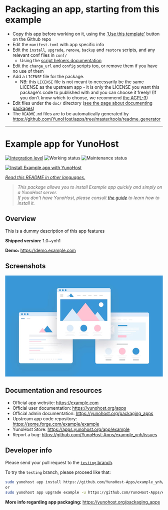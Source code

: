 # Packaging an app, starting from this example

- Copy this app before working on it, using the ['Use this template'](https://github.com/new?template_name=example_ynh&template_owner=YunoHost) button on the Github repo
- Edit the `manifest.toml` with app specific info
- Edit the `install`, `upgrade`, `remove`, `backup` and `restore` scripts, and any relevant conf files in `conf/`
  - Using the [script helpers documentation](https://yunohost.org/packaging_apps_helpers)
- Edit the `change_url` and `config` scripts too, or remove them if you have no use of them
- Add a `LICENSE` file for the package.
  - NB: this `LICENSE` file is not meant to necessarily be the same LICENSE as the upstream app - it is only the LICENSE you want this package's code to published with and you can choose it freely! (If you don't know which to choose, we recommend [the AGPL-3](https://www.gnu.org/licenses/agpl-3.0.txt))
- Edit files under the `doc/` directory ([see the page about documenting packages](https://yunohost.org/packaging_app_doc))
- The `README.md` files are to be automatically generated by <https://github.com/YunoHost/apps/tree/master/tools/readme_generator>

---
<!--
N.B.: This README was automatically generated by <https://github.com/YunoHost/apps/tree/master/tools/readme_generator>
It shall NOT be edited by hand.
-->

# Example app for YunoHost

[![Integration level](https://dash.yunohost.org/integration/example.svg)](https://ci-apps.yunohost.org/ci/apps/example/) ![Working status](https://ci-apps.yunohost.org/ci/badges/example.status.svg) ![Maintenance status](https://ci-apps.yunohost.org/ci/badges/example.maintain.svg)

[![Install Example app with YunoHost](https://install-app.yunohost.org/install-with-yunohost.svg)](https://install-app.yunohost.org/?app=example)

*[Read this README in other languages.](./ALL_README.md)*

> *This package allows you to install Example app quickly and simply on a YunoHost server.*  
> *If you don't have YunoHost, please consult [the guide](https://yunohost.org/install) to learn how to install it.*

## Overview

This is a dummy description of this app features


**Shipped version:** 1.0~ynh1

**Demo:** <https://demo.example.com>

## Screenshots

![Screenshot of Example app](./doc/screenshots/example.jpg)

## Documentation and resources

- Official app website: <https://example.com>
- Official user documentation: <https://yunohost.org/apps>
- Official admin documentation: <https://yunohost.org/packaging_apps>
- Upstream app code repository: <https://some.forge.com/example/example>
- YunoHost Store: <https://apps.yunohost.org/app/example>
- Report a bug: <https://github.com/YunoHost-Apps/example_ynh/issues>

## Developer info

Please send your pull request to the [`testing` branch](https://github.com/YunoHost-Apps/example_ynh/tree/testing).

To try the `testing` branch, please proceed like that:

```bash
sudo yunohost app install https://github.com/YunoHost-Apps/example_ynh/tree/testing --debug
or
sudo yunohost app upgrade example -u https://github.com/YunoHost-Apps/example_ynh/tree/testing --debug
```

**More info regarding app packaging:** <https://yunohost.org/packaging_apps>
